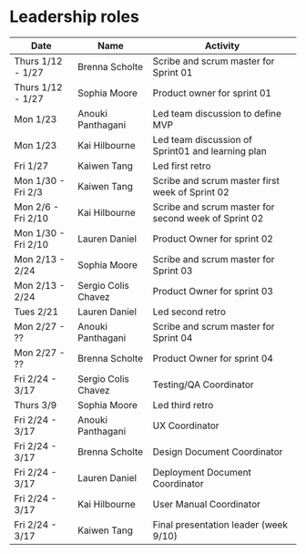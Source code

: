 # Leadership roles

| Date                | Name               | Activity                                                                               |
|---------------------|--------------------|----------------------------------------------------------------------------------------|
| Thurs 1/12 - 1/27   | Brenna Scholte     | Scribe and scrum master for Sprint 01                                                  | 
| Thurs 1/12 - 1/27   | Sophia Moore       | Product owner for sprint 01                                                            |
| Mon 1/23            | Anouki Panthagani  | Led team discussion to define MVP                                                      | 
| Mon 1/23            | Kai Hilbourne      | Led team discussion of Sprint01 and learning plan                                      | 
| Fri 1/27            | Kaiwen Tang        | Led first retro                                                                        | 
| Mon 1/30 - Fri 2/3  | Kaiwen Tang        | Scribe and scrum master first week of Sprint 02                                        |
| Mon 2/6 - Fri 2/10  | Kai Hilbourne      | Scribe and scrum master for second week of Sprint 02                                   |
| Mon 1/30 - Fri 2/10 | Lauren Daniel      | Product Owner for sprint 02                                                            |
| Mon 2/13 - 2/24     | Sophia Moore       | Scribe and scrum master for Sprint 03                                                  | 
| Mon 2/13 - 2/24     | Sergio Colis Chavez| Product Owner for sprint 03                                                            |
| Tues 2/21           | Lauren Daniel      | Led second retro                                                                       | 
| Mon 2/27 - ??       | Anouki Panthagani  | Scribe and scrum master for Sprint 04                                                  | 
| Mon 2/27 - ??       | Brenna Scholte     | Product Owner for sprint 04                                                            |
| Fri 2/24 - 3/17     | Sergio Colis Chavez| Testing/QA Coordinator                                                                 | 
| Thurs 3/9           | Sophia Moore       | Led third retro                                                                        | 
| Fri 2/24 - 3/17     | Anouki Panthagani  | UX Coordinator                                                                         | 
| Fri 2/24 - 3/17     | Brenna Scholte     | Design Document Coordinator                                                            | 
| Fri 2/24 - 3/17     | Lauren Daniel      | Deployment Document Coordinator                                                        | 
| Fri 2/24 - 3/17     | Kai Hilbourne      | User Manual Coordinator                                                                | 
| Fri 2/24 - 3/17     | Kaiwen Tang        | Final presentation leader (week 9/10)                                                  | 
